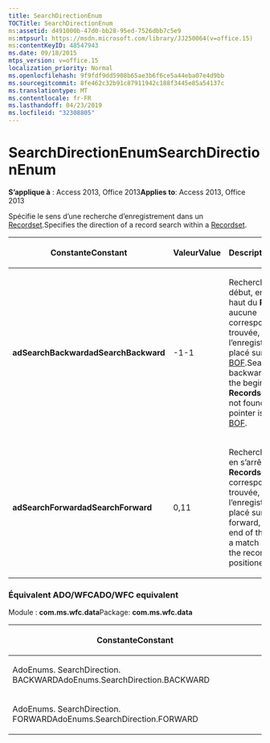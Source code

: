 ```yaml
---
title: SearchDirectionEnum
TOCTitle: SearchDirectionEnum
ms:assetid: d491000b-47d0-bb28-95ed-7526dbb7c5e9
ms:mtpsurl: https://msdn.microsoft.com/library/JJ250064(v=office.15)
ms:contentKeyID: 48547943
ms.date: 09/18/2015
mtps_version: v=office.15
localization_priority: Normal
ms.openlocfilehash: 9f9fdf9dd5908b65ae3b6f6ce5a44eba07e4d9bb
ms.sourcegitcommit: 8fe462c32b91c87911942c188f3445e85a54137c
ms.translationtype: MT
ms.contentlocale: fr-FR
ms.lasthandoff: 04/23/2019
ms.locfileid: "32308805"
---
```

# <a name="searchdirectionenum"></a><span data-ttu-id="f2e8c-102">SearchDirectionEnum</span><span class="sxs-lookup"><span data-stu-id="f2e8c-102">SearchDirectionEnum</span></span>


<span data-ttu-id="f2e8c-103">**S’applique à** : Access 2013, Office 2013</span><span class="sxs-lookup"><span data-stu-id="f2e8c-103">**Applies to**: Access 2013, Office 2013</span></span>

<span data-ttu-id="f2e8c-104">Spécifie le sens d’une recherche d’enregistrement dans un [Recordset](recordset-object-ado.md).</span><span class="sxs-lookup"><span data-stu-id="f2e8c-104">Specifies the direction of a record search within a [Recordset](recordset-object-ado.md).</span></span>

<table>
<colgroup>
<col style="width: 33%" />
<col style="width: 33%" />
<col style="width: 33%" />
</colgroup>
<thead>
<tr class="header">
<th><p><span data-ttu-id="f2e8c-105">Constante</span><span class="sxs-lookup"><span data-stu-id="f2e8c-105">Constant</span></span></p></th>
<th><p><span data-ttu-id="f2e8c-106">Valeur</span><span class="sxs-lookup"><span data-stu-id="f2e8c-106">Value</span></span></p></th>
<th><p><span data-ttu-id="f2e8c-107">Description</span><span class="sxs-lookup"><span data-stu-id="f2e8c-107">Description</span></span></p></th>
</tr>
</thead>
<tbody>
<tr class="odd">
<td><p><span data-ttu-id="f2e8c-108"><strong>adSearchBackward</strong></span><span class="sxs-lookup"><span data-stu-id="f2e8c-108"><strong>adSearchBackward</strong></span></span></p></td>
<td><p><span data-ttu-id="f2e8c-109">-1</span><span class="sxs-lookup"><span data-stu-id="f2e8c-109">-1</span></span></p></td>
<td><p><span data-ttu-id="f2e8c-p101">Recherche vers le début, en s’arrêtant en haut du <strong>Recordset</strong>. Si aucune correspondance n’est trouvée, le pointeur de l’enregistrement est placé sur <a href="bof-eof-properties-ado.md">BOF</a>.</span><span class="sxs-lookup"><span data-stu-id="f2e8c-p101">Searches backward, stopping at the beginning of the <strong>Recordset</strong>. If a match is not found, the record pointer is positioned at <a href="bof-eof-properties-ado.md">BOF</a>.</span></span></p></td>
</tr>
<tr class="even">
<td><p><span data-ttu-id="f2e8c-112"><strong>adSearchForward</strong></span><span class="sxs-lookup"><span data-stu-id="f2e8c-112"><strong>adSearchForward</strong></span></span></p></td>
<td><p><span data-ttu-id="f2e8c-113">0,1</span><span class="sxs-lookup"><span data-stu-id="f2e8c-113">1</span></span></p></td>
<td><p><span data-ttu-id="f2e8c-p102">Recherche vers la fin, en s’arrêtant en bas du <strong>Recordset</strong>. Si aucune correspondance n’est trouvée, le pointeur de l’enregistrement est placé sur <a href="bof-eof-properties-ado.md">EOF</a>.</span><span class="sxs-lookup"><span data-stu-id="f2e8c-p102">Searches forward, stopping at the end of the <strong>Recordset</strong>. If a match is not found, the record pointer is positioned at <a href="bof-eof-properties-ado.md">EOF</a>.</span></span></p></td>
</tr>
</tbody>
</table>


### <a name="adowfc-equivalent"></a><span data-ttu-id="f2e8c-116">Équivalent ADO/WFC</span><span class="sxs-lookup"><span data-stu-id="f2e8c-116">ADO/WFC equivalent</span></span>

<span data-ttu-id="f2e8c-117">Module : **com.ms.wfc.data**</span><span class="sxs-lookup"><span data-stu-id="f2e8c-117">Package: **com.ms.wfc.data**</span></span>

<table>
<colgroup>
<col style="width: 100%" />
</colgroup>
<thead>
<tr class="header">
<th><p><span data-ttu-id="f2e8c-118">Constante</span><span class="sxs-lookup"><span data-stu-id="f2e8c-118">Constant</span></span></p></th>
</tr>
</thead>
<tbody>
<tr class="odd">
<td><p><span data-ttu-id="f2e8c-119">AdoEnums. SearchDirection. BACKWARD</span><span class="sxs-lookup"><span data-stu-id="f2e8c-119">AdoEnums.SearchDirection.BACKWARD</span></span></p></td>
</tr>
<tr class="even">
<td><p><span data-ttu-id="f2e8c-120">AdoEnums. SearchDirection. FORWARD</span><span class="sxs-lookup"><span data-stu-id="f2e8c-120">AdoEnums.SearchDirection.FORWARD</span></span></p></td>
</tr>
</tbody>
</table>

